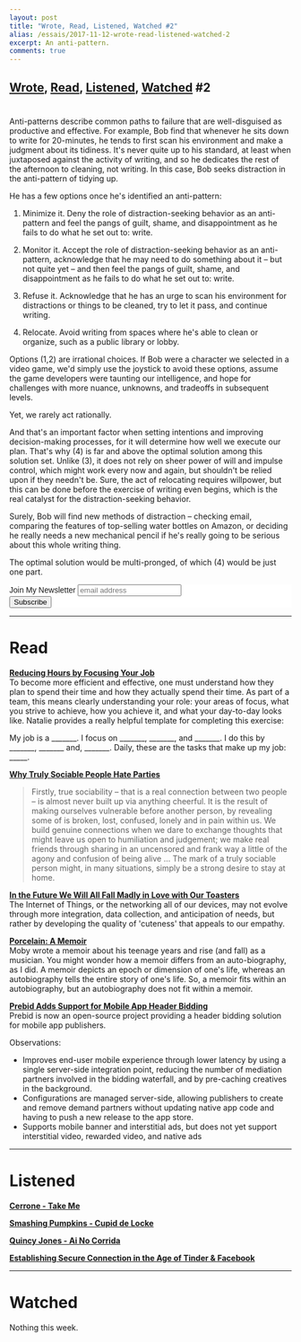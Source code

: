 ```yaml
---
layout: post
title: "Wrote, Read, Listened, Watched #2"
alias: /essais/2017-11-12-wrote-read-listened-watched-2
excerpt: An anti-pattern. 
comments: true
---
```


[Wrote](#wrote), [Read](#read), [Listened](#listened), [Watched](#watched) \#2
---

# <a name="wrote"></a>

Anti-patterns describe common paths to failure that are well-disguised as productive and effective. For example, Bob find that whenever he sits down to write for 20-minutes, he tends to first scan his environment and make a judgment about its tidiness. It's never quite up to his standard, at least when juxtaposed against the activity of writing, and so he dedicates the rest of the afternoon to cleaning, not writing. In this case, Bob seeks distraction in the anti-pattern of tidying up.

He has a few options once he's identified an anti-pattern:  

1. Minimize it. Deny the role of distraction-seeking behavior as an anti-pattern and feel the pangs of guilt, shame, and disappointment as he fails to do what he set out to: write. 

2. Monitor it. Accept the role of distraction-seeking behavior as an anti-pattern, acknowledge that he may need to do something about it – but not quite yet –  and then feel the pangs of guilt, shame, and disappointment as he fails to do what he set out to: write.  

3. Refuse it. Acknowledge that he has an urge to scan his environment for distractions or things to be cleaned, try to let it pass, and continue writing. 

4. Relocate. Avoid writing from spaces where he's able to clean or organize, such as a public library or lobby.  

Options (1,2) are irrational choices. If Bob were a character we selected in a video game, we'd simply use the joystick to  avoid these options, assume the game developers were taunting our intelligence, and hope for challenges with more nuance, unknowns, and tradeoffs in subsequent levels.  

Yet, we rarely act rationally. 

And that's an important factor when setting intentions and improving decision-making processes, for it will determine how well we execute our plan. That's why (4) is far and above the optimal solution among this solution set. Unlike (3), it does not rely on sheer power of will and impulse control, which might work every now and again, but shouldn't be relied upon if they needn't be. Sure, the act of relocating requires willpower, but this can be done before the exercise of writing even begins, which is the real catalyst for the distraction-seeking behavior. 

Surely, Bob will find new methods of distraction – checking email, comparing the features of top-selling water bottles on Amazon, or deciding he really needs a new mechanical pencil if he's really going to be serious about this whole writing thing. 

The optimal solution would be multi-pronged, of which (4) would be just one part.  

<!-- Begin MailChimp Signup Form -->
<link href="//cdn-images.mailchimp.com/embedcode/slim-10_7.css" rel="stylesheet" type="text/css">
<style type="text/css">
	#mc_embed_signup{background:#fff; clear:left; font:14px Helvetica,Arial,sans-serif; }
	/* Add your own MailChimp form style overrides in your site stylesheet or in this style block.
	   We recommend moving this block and the preceding CSS link to the HEAD of your HTML file. */
</style>
<div id="mc_embed_signup">
<form action="https://vincentbarr.us10.list-manage.com/subscribe/post?u=94da3ac3515f8fabefba65444&amp;id=54c2b2f6fc" method="post" id="mc-embedded-subscribe-form" name="mc-embedded-subscribe-form" class="validate" target="_blank" novalidate>
    <div id="mc_embed_signup_scroll">
	<label for="mce-EMAIL">Join My Newsletter</label>
	<input type="email" value="" name="EMAIL" class="email" id="mce-EMAIL" placeholder="email address" required>
    <!-- real people should not fill this in and expect good things - do not remove this or risk form bot signups-->
    <div style="position: absolute; left: -5000px;" aria-hidden="true"><input type="text" name="b_94da3ac3515f8fabefba65444_54c2b2f6fc" tabindex="-1" value=""></div>
    <div class="clear"><input type="submit" value="Subscribe" name="subscribe" id="mc-embedded-subscribe" class="button"></div>
    </div>
</form>
</div>

<!--End mc_embed_signup-->

---
# <a name="read">Read</a>


**[Reducing Hours by Focusing Your Job](https://wildbit.com/blog/2017/06/05/reducing-hours-by-focusing-your-job)**    
To become more efficient and effective, one must understand how they plan to spend their time and how they actually spend their time. As part of a team, this means clearly understanding your role: your areas of focus, what you strive to achieve, how you achieve it, and what your day-to-day looks like. Natalie provides a really helpful template for completing this exercise:

My job is a _______. I focus on _______, _______, and _______. I do this by _______, _______ and, _______. Daily, these are the tasks that make up my job: _____.


**[Why Truly Sociable People Hate Parties](http://www.thebookoflife.org/why-truly-sociable-people-hate-parties/)**    
> Firstly, true sociability – that is a real connection between two people – is almost never built up via anything cheerful. It is the result of making ourselves vulnerable before another person, by revealing some of is broken, lost, confused, lonely and in pain within us. We build genuine connections when we dare to exchange thoughts that might leave us open to humiliation and judgement; we make real friends through sharing in an uncensored and frank way a little of the agony and confusion of being alive ... The mark of a truly sociable person might, in many situations, simply be a strong desire to stay at home.

**[In the Future We Will All Fall Madly in Love with Our Toasters](http://tomcritchlow.com/2015/09/13/toasters/)**    
The Internet of Things, or the networking all of our devices, may not evolve through more integration, data collection, and anticipation of needs, but rather by developing the quality of 'cuteness' that appeals to our empathy. 

**[Porcelain: A Memoir](http://amzn.to/2kRXP5j)**    
Moby wrote a memoir about his teenage years and rise (and fall) as a musician. You might wonder how a memoir differs from an auto-biography, as I did. A memoir depicts an epoch or dimension of one's life, whereas an autobiography tells the entire story of one's life. So, a memoir fits within an autobiography, but an autobiography does not fit within a memoir. 

**[Prebid Adds Support for Mobile App Header Bidding](http://prebid.org/blog/prebid-adds-support-for-mobile-app-header-bidding)**    
Prebid is now an open-source project providing a header bidding solution for mobile app publishers. 

Observations:  

* Improves end-user mobile experience through lower latency by using a single server-side integration point, reducing the number of mediation partners involved in the bidding waterfall, and by pre-caching creatives in the background.  
* Configurations are managed server-side, allowing publishers to create and remove demand partners without updating native app code and having to push a new release to the app store.  
* Supports mobile banner and interstitial ads, but does not yet support interstitial video, rewarded video, and native ads

---

# <a name="listened">Listened</a>

**[Cerrone - Take Me](https://www.youtube.com/watch?v=LSRjRTMWee8)**  

**[Smashing Pumpkins - Cupid de Locke](https://www.youtube.com/watch?v=taXoz91wfZk)**

**[Quincy Jones - Ai No Corrida](https://www.youtube.com/watch?v=fXmmWBzS-_o)**

**[Establishing Secure Connection in the Age of Tinder & Facebook](https://www.podbean.com/site/EpisodeDownload/PB7ACA7FVNFS4)**

---

# <a name="watched">Watched</a>

Nothing this week.  

